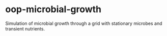 # oop-microbial-growth
Simulation of microbial growth through a grid with stationary microbes and transient nutrients.
